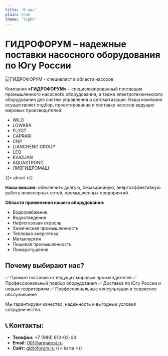 ```yaml
---
title: 'О нас'
plain: true
theme: 'light'
---
```

# ГИДРОФОРУМ – надежные поставки насосного оборудования по Югу России
![ГИДРОФОРУМ - специалист в области насосов](/images/logo_site.png)

Компания **«ГИДРОФОРУМ»** – специализированный поставщик промышленного насосного оборудования, а также электротехнического оборудования для систем управления и автоматизации. Наша компания осуществляет подбор, проектирование и поставку насосов ведущих мировых производителей:

- WILO
- LOWARA
- FLYGT
- CAPRARI
- CNP
- LIANCHENG GROUP
- LEO
- KAIQUAN
- AQUASTRONG
- ЛИВГИДРОМАШ

{{< about >}}

**Наша миссия:** обеспечить долгую, безаварийную, энергоэффективную работу инженерных сетей, промышленных предприятий.

**Области применения нашего оборудования:**
- Водоснабжение
- Водоотведение
- Нефтегазовая отрасль
- Химическая промышленность
- Тепловая энергетика
- Металлургия
- Пищевая промышленность
- Пожаротушение

## Почему выбирают нас?

✅ Прямые поставки от ведущих мировых производителей
✅ Профессиональный подбор оборудования
✅ Доставка по Югу России и новым территориям
✅ Профессиональные консультации и сервисное обслуживание

Мы гарантируем качество, надежность и выгодные условия сотрудничества.

## 📞 Контакты:
- **Телефон:** +7 (989) 610-02-04
- **Email:** 001@armarost.ru
- **Сайт:** [gidroforum.ru](https://gidroforum.ru)
{{< karta >}}
